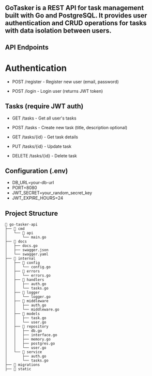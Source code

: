 
## GoTasker is a REST API for task management built with Go and PostgreSQL. It provides user authentication and CRUD operations for tasks with data isolation between users.

## API Endpoints
# Authentication
- POST /register - Register new user (email, password)

- POST /login - Login user (returns JWT token)

## Tasks (require JWT auth)
- GET /tasks - Get all user's tasks

- POST /tasks - Create new task (title, description optional)

- GET /tasks/{id} - Get task details

- PUT /tasks/{id} - Update task

- DELETE /tasks/{id} - Delete task

## Configuration (.env)
- DB_URL=your-db-url
- PORT=8080
- JWT_SECRET=your_random_secret_key
- JWT_EXPIRE_HOURS=24

 
## Project Structure
```
📁 go-tasker-api
├── 📁 cmd
│   └── 📁 api
│       └── main.go             
├── 📁 docs
│   ├── docs.go
│   ├── swagger.json
│   └── swagger.yaml
├── 📁 internal                 
│   ├── 📁 config               
│   │   └── config.go
│   ├── 📁 errors               
│   │   └── errors.go
│   ├── 📁 handlers             
│   │   ├── auth.go
│   │   └── tasks.go
│   ├── 📁 logger             
│   │   └── logger.go
│   ├── 📁 middleware           
│   │   ├── auth.go
│   │   └── middleware.go
│   ├── 📁 models              
│   │   ├── task.go
│   │   └── user.go
│   ├── 📁 repository           
│   │   ├── db.go
│   │   ├── interface.go      
│   │   ├── memory.go         
│   │   ├── postgres.go       
│   │   └── user.go
│   └── 📁 service             
│       ├── auth.go
│       └── tasks.go
├── 📁 migrations
├── 📁 static
